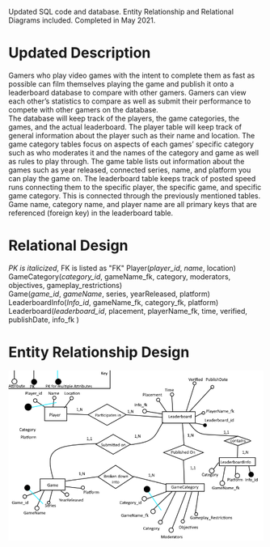 Updated SQL code and database. Entity Relationship and Relational Diagrams included. Completed in May 2021. 
# Updated Description
Gamers who play video games with the intent to complete them as fast as possible can film themselves playing the game and publish it onto a leaderboard database to compare with other gamers. Gamers can view each other’s statistics to compare as well as submit their performance to compete with other gamers on the database. \
The database will keep track of the players, the game categories, the games, and the actual leaderboard. The player table will keep track of general information about the player such as their name and location. The game category tables focus on aspects of each games’ specific category such as who moderates it and the names of the category and game as well as rules to play through. The game table lists out information about the games such as year released, connected series, name, and platform you can play the game on. The leaderboard table keeps track of posted speed runs connecting them to the specific player, the specific game, and specific game category. This is connected through the previously mentioned tables. Game name, category name, and player name are all primary keys that are referenced (foreign key) in the leaderboard table. 
# Relational Design
*PK is italicized*, FK is listed as "FK" 
Player(*player_id*, *name*, location) \
GameCategory(*category_id*, gameName_fk, category, moderators, objectives, gameplay_restrictions) \
Game(*game_id*, *gameName*, series, yearReleased, platform) \
LeaderboardInfo(*Info_id*, gameName_fk, category_fk, platform) \
Leaderboard(*leaderboard_id*, placement, playerName_fk, time, verified, publishDate, info_fk ) 
# Entity Relationship Design
![ERDesign](ERDesignV3.png)
